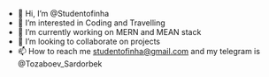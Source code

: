 - 👋 Hi, I’m @Studentofinha
- 👀 I’m interested in Coding and Travelling
- 🌱 I’m currently working on MERN and MEAN stack
- 💞️ I’m looking to collaborate on projects
- 📫 How to reach me studentofinha@gmail.com  and my telegram is @Tozaboev_Sardorbek

<!---
Studentofinha/Studentofinha is a ✨ special ✨ repository because its `README.md` (this file) appears on your GitHub profile.
You can click the Preview link to take a look at your changes.
--->

